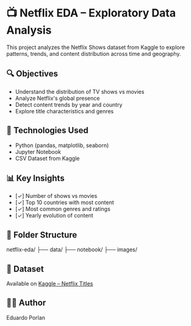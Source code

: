# 📺 Netflix EDA – Exploratory Data Analysis

This project analyzes the Netflix Shows dataset from Kaggle to explore patterns, trends, and content distribution across time and geography.

## 🔍 Objectives
- Understand the distribution of TV shows vs movies
- Analyze Netflix's global presence
- Detect content trends by year and country
- Explore title characteristics and genres

## 🧪 Technologies Used
- Python (pandas, matplotlib, seaborn)
- Jupyter Notebook
- CSV Dataset from Kaggle

## 📊 Key Insights
- [✓] Number of shows vs movies  
- [✓] Top 10 countries with most content  
- [✓] Most common genres and ratings  
- [✓] Yearly evolution of content

## 📂 Folder Structure
netflix-eda/
├── data/
├── notebook/
├── images/

## 🔗 Dataset
Available on [Kaggle – Netflix Titles](https://www.kaggle.com/datasets/shivamb/netflix-shows)

## 🧑‍💻 Author
Eduardo Porlan
